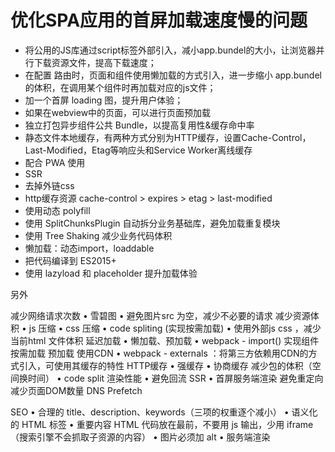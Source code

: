 # 优化SPA应用的首屏加载速度慢的问题



- 将公用的JS库通过script标签外部引入，减小app.bundel的大小，让浏览器并行下载资源文件，提高下载速度；
- 在配置 路由时，页面和组件使用懒加载的方式引入，进一步缩小 app.bundel 的体积，在调用某个组件时再加载对应的js文件；
- 加一个首屏 loading 图，提升用户体验；
- 如果在webview中的页面，可以进行页面预加载
- 独立打包异步组件公共 Bundle，以提高复用性&缓存命中率
- 静态文件本地缓存，有两种方式分别为HTTP缓存，设置Cache-Control，Last-Modified，Etag等响应头和Service Worker离线缓存
- 配合 PWA 使用
- SSR
- 去掉外链css
- http缓存资源 cache-control > expires > etag > last-modified
- 使用动态 polyfill
- 使用 SplitChunksPlugin 自动拆分业务基础库，避免加载重复模块
- 使用 Tree Shaking 减少业务代码体积
- 懒加载：动态import，loaddable
- 把代码编译到 ES2015+
- 使用 lazyload 和 placeholder 提升加载体验







另外

减少网络请求次数
• 雪碧图
• 避免图片src 为空，减少不必要的请求
减少资源体积
• js 压缩
• css 压缩
• code spliting (实现按需加载)
• 使用外部js css ，减少当前html 文件体积
延迟加载
• 懒加载、预加载
• webpack - import() 实现组件按需加载
预加载
使用CDN
• webpack - externals ：将第三方依赖用CDN的方式引入，可使用其缓存的特性
HTTP缓存
• 强缓存
• 协商缓存
减少包的体积（空间换时间）
• code split
渲染性能
• 避免回流
SSR
• 首屏服务端渲染
避免重定向
减少页面DOM数量
DNS Prefetch

SEO • 合理的 title、description、keywords（三项的权重逐个减小） • 语义化的 HTML 标签 • 重要内容 HTML 代码放在最前，不要用 js 输出，少用 iframe（搜索引擎不会抓取子资源的内容） • 图片必须加 alt • 服务端渲染